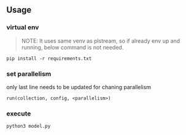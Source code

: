 ## Usage

### virtual env

> NOTE: It uses same venv as plstream, so if already env up and running, below command is not needed.

```
pip install -r requirements.txt
```

### set parallelism

only last line needs to be updated for chaning parallelism

```
run(collection, config, <parallelism>)

```

### execute

```
python3 model.py

```